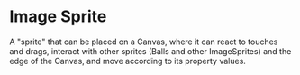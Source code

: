 # Image Sprite

A "sprite" that can be placed on a Canvas, where it can react to touches and drags, interact with other sprites (Balls and other ImageSprites) and the edge of the Canvas, and move according to its property values.
